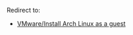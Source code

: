 Redirect to:

*   [VMware/Install Arch Linux as a guest](/index.php/VMware/Install_Arch_Linux_as_a_guest "VMware/Install Arch Linux as a guest")